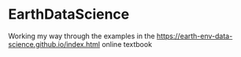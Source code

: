 # EarthDataScience

Working my way through the examples in the https://earth-env-data-science.github.io/index.html online textbook
